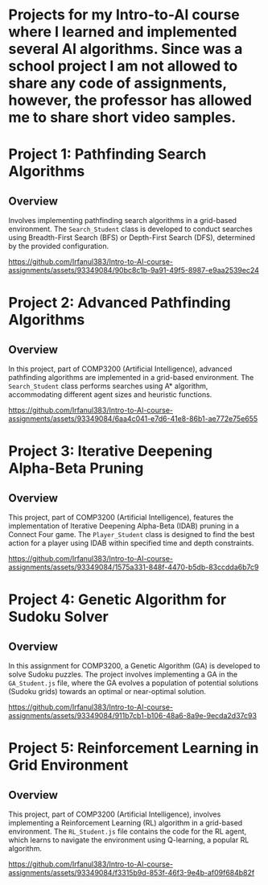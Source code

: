 # Projects for my Intro-to-AI course where I learned and implemented several AI algorithms. Since was a school project I am not allowed to share any code of assignments, however, the professor has allowed me to share short video samples.


# Project 1: Pathfinding Search Algorithms

## Overview
Involves implementing pathfinding search algorithms in a grid-based environment. The `Search_Student` class is developed to conduct searches using Breadth-First Search (BFS) or Depth-First Search (DFS), determined by the provided configuration.

https://github.com/Irfanul383/Intro-to-AI-course-assignments/assets/93349084/90bc8c1b-9a91-49f5-8987-e9aa2539ec24

# Project 2: Advanced Pathfinding Algorithms

## Overview
In this project, part of COMP3200 (Artificial Intelligence), advanced pathfinding algorithms are implemented in a grid-based environment. The `Search_Student` class performs searches using A* algorithm, accommodating different agent sizes and heuristic functions.

https://github.com/Irfanul383/Intro-to-AI-course-assignments/assets/93349084/6aa4c041-e7d6-41e8-86b1-ae772e75e655

# Project 3: Iterative Deepening Alpha-Beta Pruning

## Overview
This project, part of COMP3200 (Artificial Intelligence), features the implementation of Iterative Deepening Alpha-Beta (IDAB) pruning in a Connect Four game. The `Player_Student` class is designed to find the best action for a player using IDAB within specified time and depth constraints.

https://github.com/Irfanul383/Intro-to-AI-course-assignments/assets/93349084/1575a331-848f-4470-b5db-83ccdda6b7c9

# Project 4: Genetic Algorithm for Sudoku Solver

## Overview
In this assignment for COMP3200, a Genetic Algorithm (GA) is developed to solve Sudoku puzzles. The project involves implementing a GA in the `GA_Student.js` file, where the GA evolves a population of potential solutions (Sudoku grids) towards an optimal or near-optimal solution.



https://github.com/Irfanul383/Intro-to-AI-course-assignments/assets/93349084/911b7cb1-b106-48a6-8a9e-9ecda2d37c93

# Project 5: Reinforcement Learning in Grid Environment

## Overview
This project, part of COMP3200 (Artificial Intelligence), involves implementing a Reinforcement Learning (RL) algorithm in a grid-based environment. The `RL_Student.js` file contains the code for the RL agent, which learns to navigate the environment using Q-learning, a popular RL algorithm.


https://github.com/Irfanul383/Intro-to-AI-course-assignments/assets/93349084/f3315b9d-853f-46f3-9e4b-af09f684b82f

